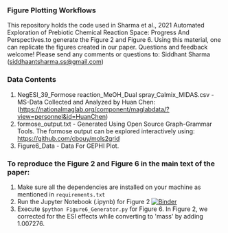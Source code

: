 ### Figure Plotting Workflows
This repository holds the code used in Sharma et al., 2021 Automated Exploration of Prebiotic Chemical Reaction Space: Progress And Perspectives.to generate the Figure 2 and Figure 6. Using this material, one can replicate the figures created in our paper. Questions and feedback welcome! Please send any comments or questions to: Siddhant Sharma (siddhaantsharma.ss@gmail.com)

### Data Contents
1. NegESI_39_Formose reaction_MeOH_Dual spray_Calmix_MIDAS.csv - MS-Data Collected and Analyzed by Huan Chen: (https://nationalmaglab.org/component/maglabdata/?view=personnel&id=HuanChen)
2. formose_output.txt - Generated Using Open Source Graph-Grammar Tools. The formose output can be explored interactively using: https://github.com/cbouy/mols2grid
3. Figure6_Data - Data For GEPHI Plot.

### To reproduce the Figure 2 and Figure 6 in the main text of the paper:
1) Make sure all the dependencies are installed on your machine as mentioned in ```requirements.txt```
2) Run the Jupyter Notebook (.ipynb) for Figure 2 [![Binder](https://mybinder.org/badge_logo.svg)](https://mybinder.org/v2/gh/ssiddhantsharma/sharmaaryacruzcleaves2021/HEAD)
3) Execute ```$python Figure6_Generator.py``` for Figure 6.
In Figure 2, we corrected for the ESI effects while converting to 'mass' by adding 1.007276.

